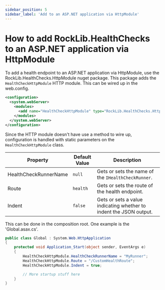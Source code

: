 ```yaml
---
sidebar_position: 5
sidebar_label: 'Add to an ASP.NET application via HttpModule'
---
```


# How to add RockLib.HealthChecks to an ASP.NET application via HttpModule

To add a health endpoint to an ASP.NET application via HttpModule, use the RockLib.HealthChecks.HttpModule nuget package. This package adds the `HealthCheckHttpModule` HTTP module. This can be wired up in the web.config.

```xml
<configuration>
  <system.webServer>
    <modules>
      <add name="HealthCheckHttpModule" type="RockLib.HealthChecks.HttpModule.HealthCheckHttpModule" preCondition="managedHandler" />
    </modules>
  </system.webServer>
</configuration>
```

Since the HTTP module doesn't have use a method to wire up, configuration is handled with static parameters on the `HealthCheckHttpModule` class.

Property               | Default Value      | Description
---------------------- | ------------------ | -----------
HealthCheckRunnerName  | `null`             | Gets or sets the name of the `IHealthCheckRunner`.
Route                  | `health`           | Gets or sets the route of the health endpoint.
Indent                 | `false`            | Gets or sets a value indicating whether to indent the JSON output.

This can be done in the composition root. One example is the 'Global.asax.cs'.

```csharp
public class Global : System.Web.HttpApplication
{
    protected void Application_Start(object sender, EventArgs e)
    {
        HealthCheckHttpModule.HealthCheckRunnerName = "MyRunner";
        HealthCheckHttpModule.Route = "/CustomHealthRoute";
        HealthCheckHttpModule.Indent = true;

        // More startup stuff here
    }
}
```